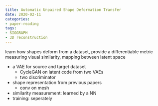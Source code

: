 ```yaml
---
title: Automatic Unpaired Shape Deformation Transfer
date: 2020-02-11
categories:
- paper-reading
tags:
- SIGGRAPH
- 3D reconstruction
---
```


learn how shapes deform from a dataset, provide a differentiable metric measuring visual similarity, mapping between latent space
- a VAE for source and target dataset
    - CycleGAN on latent code from two VAEs
    - two discriminator
- shape representation from previous papers
    - conv on mesh
- similarity measurement: learned by a NN
- training: seperately
